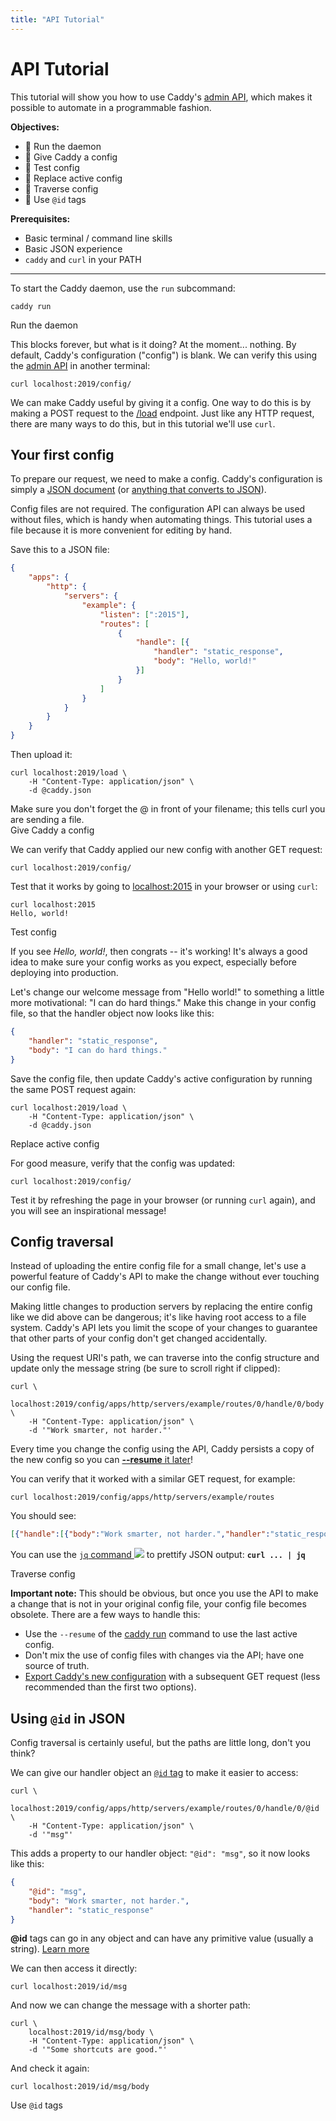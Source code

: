 ```yaml
---
title: "API Tutorial"
---
```


# API Tutorial

This tutorial will show you how to use Caddy's [admin API](/docs/api), which makes it possible to automate in a programmable fashion.

**Objectives:**
- 🔲 Run the daemon
- 🔲 Give Caddy a config
- 🔲 Test config
- 🔲 Replace active config
- 🔲 Traverse config
- 🔲 Use `@id` tags

**Prerequisites:**
- Basic terminal / command line skills
- Basic JSON experience
- `caddy` and `curl` in your PATH

---

To start the Caddy daemon, use the `run` subcommand:

<pre><code class="cmd bash">caddy run</code></pre>

<aside class="complete">Run the daemon</aside>

This blocks forever, but what is it doing? At the moment... nothing. By default, Caddy's configuration ("config") is blank. We can verify this using the [admin API](/docs/api) in another terminal:

<pre><code class="cmd bash">curl localhost:2019/config/</code></pre>

We can make Caddy useful by giving it a config. One way to do this is by making a POST request to the [/load](/docs/api#post-load) endpoint. Just like any HTTP request, there are many ways to do this, but in this tutorial we'll use `curl`.

## Your first config

To prepare our request, we need to make a config. Caddy's configuration is simply a [JSON document](/docs/json/) (or [anything that converts to JSON](/docs/config-adapters)).

<aside class="tip">
	Config files are not required. The configuration API can always be used without files, which is handy when automating things. This tutorial uses a file because it is more convenient for editing by hand.
</aside>

Save this to a JSON file:

```json
{
	"apps": {
		"http": {
			"servers": {
				"example": {
					"listen": [":2015"],
					"routes": [
						{
							"handle": [{
								"handler": "static_response",
								"body": "Hello, world!"
							}]
						}
					]
				}
			}
		}
	}
}
```

Then upload it:

<pre><code class="cmd bash">curl localhost:2019/load \
	-H "Content-Type: application/json" \
	-d @caddy.json
</code></pre>

<aside class="tip">
	Make sure you don't forget the @ in front of your filename; this tells curl you are sending a file.
</aside>

<aside class="complete">Give Caddy a config</aside>

We can verify that Caddy applied our new config with another GET request:

<pre><code class="cmd bash">curl localhost:2019/config/</code></pre>

Test that it works by going to [localhost:2015](http://localhost:2015) in your browser or using `curl`:

<pre><code class="cmd"><span class="bash">curl localhost:2015</span>
Hello, world!</code></pre>

<aside class="complete">Test config</aside>

If you see _Hello, world!_, then congrats -- it's working! It's always a good idea to make sure your config works as you expect, especially before deploying into production.

Let's change our welcome message from "Hello world!" to something a little more motivational: "I can do hard things." Make this change in your config file, so that the handler object now looks like this:

```json
{
	"handler": "static_response",
	"body": "I can do hard things."
}
```

Save the config file, then update Caddy's active configuration by running the same POST request again:

<pre><code class="cmd bash">curl localhost:2019/load \
	-H "Content-Type: application/json" \
	-d @caddy.json
</code></pre>

<aside class="complete">Replace active config</aside>

For good measure, verify that the config was updated:

<pre><code class="cmd bash">curl localhost:2019/config/</code></pre>

Test it by refreshing the page in your browser (or running `curl` again), and you will see an inspirational message!


## Config traversal

Instead of uploading the entire config file for a small change, let's use a powerful feature of Caddy's API to make the change without ever touching our config file.

<aside class="tip">
	Making little changes to production servers by replacing the entire config like we did above can be dangerous; it's like having root access to a file system. Caddy's API lets you limit the scope of your changes to guarantee that other parts of your config don't get changed accidentally.
</aside>

Using the request URI's path, we can traverse into the config structure and update only the message string (be sure to scroll right if clipped):

<pre><code class="cmd bash">curl \
	localhost:2019/config/apps/http/servers/example/routes/0/handle/0/body \
	-H "Content-Type: application/json" \
	-d '"Work smarter, not harder."'
</code></pre>


<aside class="tip">

Every time you change the config using the API, Caddy persists a copy of the new config so you can [**--resume** it later](/docs/command-line#caddy-run)!

</aside>


You can verify that it worked with a similar GET request, for example:

<pre><code class="cmd bash">curl localhost:2019/config/apps/http/servers/example/routes</code></pre>

You should see:

```json
[{"handle":[{"body":"Work smarter, not harder.","handler":"static_response"}]}]
```


<aside class="tip">

You can use the [`jq` command <img src="/resources/images/external-link.svg" class="external-link">](https://stedolan.github.io/jq/) to prettify JSON output: **`curl ... | jq`**

</aside>


<aside class="complete">Traverse config</aside>

**Important note:** This should be obvious, but once you use the API to make a change that is not in your original config file, your config file becomes obsolete. There are a few ways to handle this:

- Use the `--resume` of the [caddy run](/docs/command-line#caddy-run) command to use the last active config.
- Don't mix the use of config files with changes via the API; have one source of truth.
- [Export Caddy's new configuration](/docs/api#get-configpath) with a subsequent GET request (less recommended than the first two options).



## Using `@id` in JSON

Config traversal is certainly useful, but the paths are little long, don't you think?

We can give our handler object an [`@id` tag](/docs/api#using-id-in-json) to make it easier to access:

<pre><code class="cmd bash">curl \
	localhost:2019/config/apps/http/servers/example/routes/0/handle/0/@id \
	-H "Content-Type: application/json" \
	-d '"msg"'
</code></pre>

This adds a property to our handler object: `"@id": "msg"`, so it now looks like this:

```json
{
	"@id": "msg",
	"body": "Work smarter, not harder.",
	"handler": "static_response"
}
```


<aside class="tip">

**@id** tags can go in any object and can have any primitive value (usually a string). [Learn more](/docs/api#using-id-in-json)

</aside>


We can then access it directly:

<pre><code class="cmd bash">curl localhost:2019/id/msg</code></pre>

And now we can change the message with a shorter path:

<pre><code class="cmd bash">curl \
	localhost:2019/id/msg/body \
	-H "Content-Type: application/json" \
	-d '"Some shortcuts are good."'
</code></pre>

And check it again:

<pre><code class="cmd bash">curl localhost:2019/id/msg/body</code></pre>

<aside class="complete">Use <code>@id</code> tags</aside>

